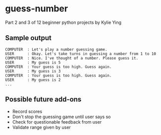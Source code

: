 # guess-number
Part 2 and 3 of 12 beginner python projects by Kylie Ying

## Sample output
    COMPUTER  : Let's play a number guessing game.
    USER      : Okay. Let's take turns in guessing a number from 1 to 10
    COMPUTER  : Nice. I've thought of a number. Please guess it.
    USER      : My guess is 5
    COMPUTER  : Your guess is too high. Guess again.
    USER      : My guess is 3
    COMPUTER  : Your guess is too high. Guess again.
    USER      : My guess is 2
    ...

## Possible future add-ons
- Record scores
- Don't stop the guessing game until user says so
- Check for questionable feedback from user
- Validate range given by user
